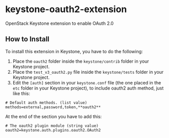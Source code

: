 # keystone-oauth2-extension
OpenStack Keystone extension to enable OAuth 2.0

## How to Install
To install this extension in Keystone, you have to do the following:
1. Place the `oauth2` folder inside the `keystone/contrib` folder in your Keystone project.
2. Place the `test_v3_oauth2.py` file inside the `keystone/tests` folder in your Keystone project.
3. Edit the `[auth]` section in your `keystone.conf` file (the one placed in the `etc` folder in your Keystone project), to include oauth2 auth method, just like this:
```
# Default auth methods. (list value)
methods=external,password,token,**oauth2**
```
At the end of the section you have to add this:
```
# The oauth2 plugin module (string value)
oauth2=keystone.auth.plugins.oauth2.OAuth2
```